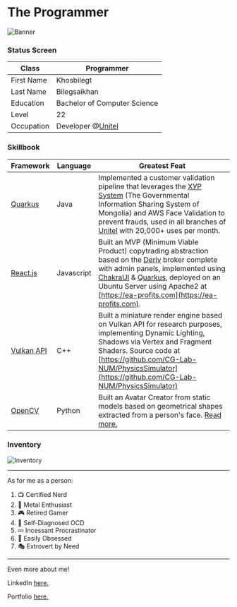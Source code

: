 # The Programmer

![Banner](https://i.pinimg.com/originals/61/34/37/61343711f3f889060d37d07a309d2bd1.gif)

### Status Screen


| Class | Programmer
|--|--
| First Name | Khosbilegt 
| Last Name | Bilegsaikhan
| Education | Bachelor of Computer Science
| Level | 22
| Occupation | Developer @[Unitel](https://www.unitel.mn/)

### Skillbook
| Framework | Language | Greatest Feat
|--|--| --
| [Quarkus](https://quarkus.io/) | Java | Implemented a customer validation pipeline that leverages the [ХУР System](https://developer.xyp.gov.mn) (The Governmental Information Sharing System of Mongolia) and AWS Face Validation to prevent frauds, used in all branches of [Unitel](https://www.unitel.mn/unitel/) with 20,000+ uses per month.
| [React.js](https://react.dev/) | Javascript | Built an MVP (Minimum Viable Product) copytrading abstraction based on the [Deriv](https://deriv.com/) broker complete with admin panels, implemented using [ChakraUI](https://v2.chakra-ui.com/) & [Quarkus](https://quarkus.io/), deployed on an Ubuntu Server using Apache2 at [https://ea-profits.com](https://ea-profits.com).
| [Vulkan API](https://www.vulkan.org/) | C++ | Built a miniature render engine based on Vulkan API for research purposes, implementing Dynamic Lighting, Shadows via Vertex and Fragment Shaders. Source code at [https://github.com/CG-Lab-NUM/PhysicsSimulator](https://github.com/CG-Lab-NUM/PhysicsSimulator)
| [OpenCV](https://opencv.org/) | Python | Built an Avatar Creator from static models based on geometrical shapes extracted from a person's face. [Read more.](https://drive.google.com/file/d/1a9TM1EF_eyNjFv2_iN6LGt7M6piuDLad/view?usp=sharing)

### Inventory
![Inventory](https://i.imgur.com/VIRQNya.png)

---

As for me as a person:

 1. 📺 Certified Nerd
 2. 🎸 Metal Enthusiast
 3. 🎮 Retired Gamer
 4. 📏 Self-Diagnosed OCD
 5. 💤 Incessant Procrastinator 
 6. 🐝 Easily Obsessed
 7. 🎭 Extrovert by Need
---

Even more about me!

LinkedIn [here.](https://www.linkedin.com/in/khosbilegt-bilegsaikhan-82929424b/)

Portfolio [here.](https://khosbilegt.dev/)
